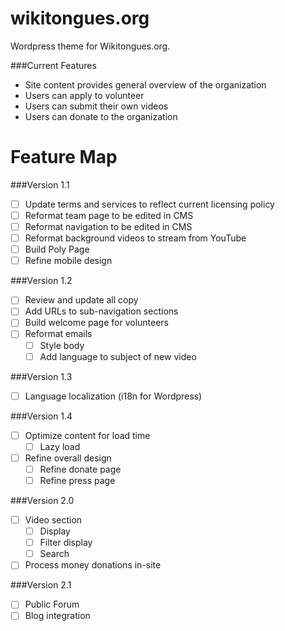 # wikitongues.org

Wordpress theme for Wikitongues.org.

###Current Features
* Site content provides general overview of the organization
* Users can apply to volunteer
* Users can submit their own videos
* Users can donate to the organization 

# Feature Map

###Version 1.1
- [ ] Update terms and services to reflect current licensing policy
- [ ] Reformat team page to be edited in CMS
- [ ] Reformat navigation to be edited in CMS
- [ ] Reformat background videos to stream from YouTube 
- [ ] Build Poly Page
- [ ] Refine mobile design

###Version 1.2
- [ ] Review and update all copy
- [ ] Add URLs to sub-navigation sections
- [ ] Build welcome page for volunteers
- [ ] Reformat emails
  - [ ] Style body
  - [ ] Add language to subject of new video

###Version 1.3
- [ ] Language localization (i18n for Wordpress)

###Version  1.4
- [ ] Optimize content for load time
  - [ ] Lazy load
- [ ] Refine overall design
  - [ ] Refine donate page
  - [ ] Refine press page

###Version 2.0
- [ ] Video section
  - [ ] Display
  - [ ] Filter display
  - [ ] Search
- [ ] Process money donations in-site

###Version 2.1
- [ ] Public Forum
- [ ] Blog integration